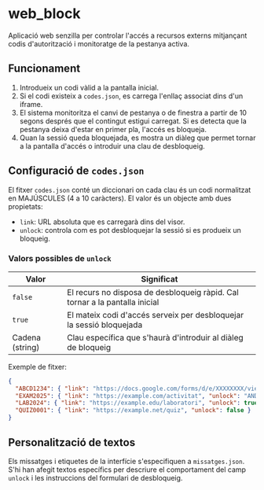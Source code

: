# web_block

Aplicació web senzilla per controlar l'accés a recursos externs mitjançant codis d'autorització i monitoratge de la pestanya activa.

## Funcionament

1. Introdueix un codi vàlid a la pantalla inicial.
2. Si el codi existeix a `codes.json`, es carrega l'enllaç associat dins d'un iframe.
3. El sistema monitoritza el canvi de pestanya o de finestra a partir de 10 segons després que el contingut estigui carregat. Si es detecta que la pestanya deixa d'estar en primer pla, l'accés es bloqueja.
4. Quan la sessió queda bloquejada, es mostra un diàleg que permet tornar a la pantalla d'accés o introduir una clau de desbloqueig.

## Configuració de `codes.json`

El fitxer `codes.json` conté un diccionari on cada clau és un codi normalitzat en MAJÚSCULES (4 a 10 caràcters). El valor és un objecte amb dues propietats:

- `link`: URL absoluta que es carregarà dins del visor.
- `unlock`: controla com es pot desbloquejar la sessió si es produeix un bloqueig.

### Valors possibles de `unlock`

| Valor        | Significat                                                                 |
|--------------|-----------------------------------------------------------------------------|
| `false`      | El recurs no disposa de desbloqueig ràpid. Cal tornar a la pantalla inicial |
| `true`       | El mateix codi d'accés serveix per desbloquejar la sessió bloquejada        |
| Cadena (string) | Clau específica que s'haurà d'introduir al diàleg de bloqueig             |

Exemple de fitxer:

```json
{
  "ABCD1234": { "link": "https://docs.google.com/forms/d/e/XXXXXXXX/viewform", "unlock": "Anajd/njs92!!1" },
  "EXAM2025": { "link": "https://example.com/activitat", "unlock": "ANDHSUID7%3395" },
  "LAB2024": { "link": "https://example.edu/laboratori", "unlock": true },
  "QUIZ0001": { "link": "https://example.net/quiz", "unlock": false }
}
```

## Personalització de textos

Els missatges i etiquetes de la interfície s'especifiquen a `missatges.json`. S'hi han afegit textos específics per descriure el comportament del camp `unlock` i les instruccions del formulari de desbloqueig.
